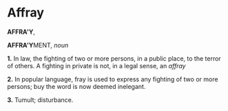 # Affray

**AFFRA'Y**,

**AFFRA'Y**MENT, _noun_

**1.** In law, the fighting of two or more persons, in a public place, to the terror of others. A fighting in private is not, in a legal sense, an _affray_

**2.** In popular language, fray is used to express any fighting of two or more persons; buy the word is now deemed inelegant.

**3.** Tumult; disturbance.